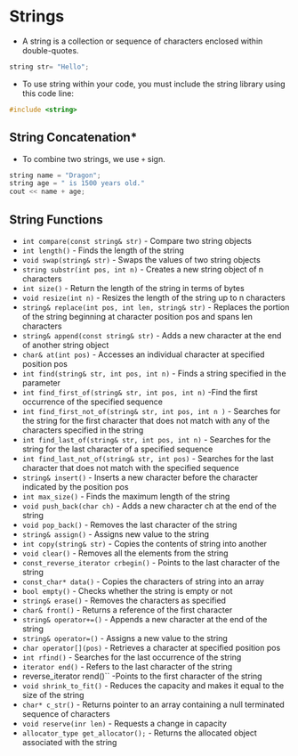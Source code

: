 # Strings
- A string is a collection or sequence of characters enclosed within double-quotes. 
```cpp
string str= "Hello";
```
- To use string within your code, you must include the string library using this code line: 
```cpp
#include <string>
```
## String Concatenation*
- To combine two strings, we use ``+`` sign.
```cpp
string name = "Dragon";
string age = " is 1500 years old."
cout << name + age;
```
## String Functions 
- ``int compare(const string& str)`` - Compare two string objects
- ``int length()`` - Finds the length of the string
- ``void swap(string& str)`` - Swaps the values of two string objects
- ``string substr(int pos, int n)`` - Creates a new string object of n characters
- ``int size()`` - Return the length of the string in terms of bytes
- ``void resize(int n)`` - Resizes the length of the string up to n characters
- ``string& replace(int pos, int len, string& str)`` - Replaces the portion of the string beginning at character position pos and spans len characters
- ``string& append(const string& str)`` - Adds a new character at the end of another string object
- ``char& at(int pos)`` - Accesses an individual character at specified position pos
- ``int find(string& str, int pos, int n)`` - Finds a string specified in the parameter
- ``int find_first_of(string& str, int pos, int n)`` -Find the first occurrence of the specified sequence
- ``int find_first_not_of(string& str, int pos, int n )`` - Searches for the string for the first character that does not match with any of the characters specified in the string
- ``int find_last_of(string& str, int pos, int n)`` - Searches for the string for the last character of a specified sequence
- ``int find_last_not_of(string& str, int pos)`` - Searches for the last character that does not match with the specified sequence
- ``string& insert()`` - Inserts a new character before the character indicated by the position pos
- ``int max_size()`` - Finds the maximum length of the string
- ``void push_back(char ch)`` - Adds a new character ch at the end of the string
- ``void pop_back()`` - Removes the last character of the string
- ``string& assign()`` - Assigns new value to the string
- ``int copy(string& str)`` - Copies the contents of string into another
- ``void clear()`` - Removes all the elements from the string
- ``const_reverse_iterator crbegin()`` - Points to the last character of the string
- ``const_char* data()`` - Copies the characters of string into an array
- ``bool empty()`` - Checks whether the string is empty or not
- ``string& erase()`` - Removes the characters as specified
- ``char& front()`` - Returns a reference of the first character
- ``string& operator+=()`` - Appends a new character at the end of the string
- ``string& operator=()`` - Assigns a new value to the string
- ``char operator[](pos)`` - Retrieves a character at specified position pos
- ``int rfind()`` - Searches for the last occurrence of the string
- ``iterator end()`` - Refers to the last character of the string
- reverse_iterator rend()`` -Points to the first character of the string
- ``void shrink_to_fit()`` - Reduces the capacity and makes it equal to the size of the string
- ``char* c_str()`` - Returns pointer to an array containing a null terminated sequence of characters
- ``void reserve(inr len)`` - Requests a change in capacity 
- ``allocator_type get_allocator();`` - Returns the allocated object associated with the string
